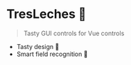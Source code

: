 # TresLeches 🍰

> Tasty GUI controls for Vue controls

- Tasty design 🤤
- Smart field recognition 🧠
